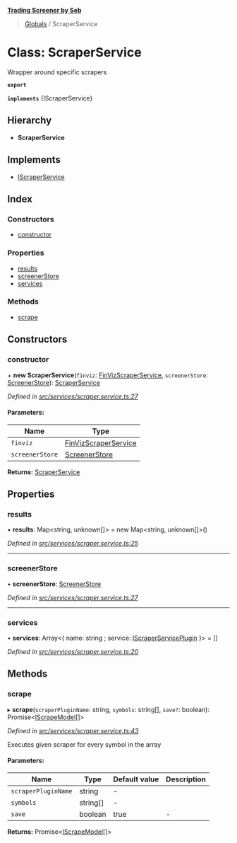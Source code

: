 **[Trading Screener by Seb](../README.md)**

> [Globals](../globals.md) / ScraperService

# Class: ScraperService

Wrapper around specific scrapers

**`export`** 

**`implements`** {IScraperService}

## Hierarchy

* **ScraperService**

## Implements

* [IScraperService](../interfaces/iscraperservice.md)

## Index

### Constructors

* [constructor](scraperservice.md#constructor)

### Properties

* [results](scraperservice.md#results)
* [screenerStore](scraperservice.md#screenerstore)
* [services](scraperservice.md#services)

### Methods

* [scrape](scraperservice.md#scrape)

## Constructors

### constructor

\+ **new ScraperService**(`finviz`: [FinVizScraperService](finvizscraperservice.md), `screenerStore`: [ScreenerStore](screenerstore.md)): [ScraperService](scraperservice.md)

*Defined in [src/services/scraper.service.ts:27](https://github.com/wiewiur667/TradingScreener/blob/0537031/src/services/scraper.service.ts#L27)*

#### Parameters:

Name | Type |
------ | ------ |
`finviz` | [FinVizScraperService](finvizscraperservice.md) |
`screenerStore` | [ScreenerStore](screenerstore.md) |

**Returns:** [ScraperService](scraperservice.md)

## Properties

### results

•  **results**: Map\<string, unknown[]> = new Map\<string, unknown[]>()

*Defined in [src/services/scraper.service.ts:25](https://github.com/wiewiur667/TradingScreener/blob/0537031/src/services/scraper.service.ts#L25)*

___

### screenerStore

•  **screenerStore**: [ScreenerStore](screenerstore.md)

*Defined in [src/services/scraper.service.ts:27](https://github.com/wiewiur667/TradingScreener/blob/0537031/src/services/scraper.service.ts#L27)*

___

### services

•  **services**: Array\<{ name: string ; service: [IScraperServicePlugin](../interfaces/iscraperserviceplugin.md)  }> = []

*Defined in [src/services/scraper.service.ts:20](https://github.com/wiewiur667/TradingScreener/blob/0537031/src/services/scraper.service.ts#L20)*

## Methods

### scrape

▸ **scrape**(`scraperPluginName`: string, `symbols`: string[], `save?`: boolean): Promise\<[IScrapeModel](../interfaces/iscrapemodel.md)[]>

*Defined in [src/services/scraper.service.ts:43](https://github.com/wiewiur667/TradingScreener/blob/0537031/src/services/scraper.service.ts#L43)*

Executes given scraper for every symbol in the array

#### Parameters:

Name | Type | Default value | Description |
------ | ------ | ------ | ------ |
`scraperPluginName` | string | - |  |
`symbols` | string[] | - |   |
`save` | boolean | true | - |

**Returns:** Promise\<[IScrapeModel](../interfaces/iscrapemodel.md)[]>

